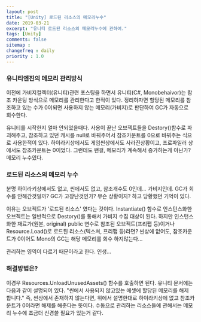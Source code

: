 ```yaml
---
layout: post
title: "[Unity] 로드된 리소스의 메모리누수"
date: 2019-03-21
excerpt: "유니티 로드된 리소스의 메모리누수에 관하여."
tags: [Unity]
comments: false
sitemap :
changefreq : daily
priority : 1.0
---
```


### 유니티엔진의 메모리 관리방식

이전에 가비지컬렉터(유니티)관련 포스팅을 하면서 유니티(C#, Monobehaivor)는 참조 카운팅 방식으로 메모리를 관리한다고 한적이 있다. 정리하자면 할당된 메모리를 참조하고 있는 수가 0이되면 사용하지 않는 메모리(가비지)로 판단하여 GC가 자동으로 회수한다.

유니티를 시작한지 얼마 안되었을때다. 사용이 끝난 오브젝트들을 Destory()함수로 파괴해주고, 참조하고 있던 캐시를 null로 바꿔주어서 참조카운트를 0으로 바꿔주는 식으로 사용한적이 있다. 하이라키상에서도 게임씬상에서도 사라진상황이고, 프로파일러 상에서도 참조카운트는 0이었다. 그런데도 왠걸, 메모리가 계속해서 증가하는게 아닌가? 메모리 누수였다.


### 로드된 리소스의  메모리 누수

분명 하이라키상에서도 없고, 씬에서도 없고, 참조개수도 0인데... 가비지인데. GC가 회수를 안해간것일까? GC가 고장난것인가? 무슨 상황이지? 하고 당황했던 기억이 있다.

이유는 오브젝트가 '로드된 리소스' 였다는 것이다. Instantiate() 함수로 인스턴스화한 오브젝트는 일반적으로 Destory()를 통해서 가비지 수집 대상이 된다. 하지만 인스턴스화한 재료가(원본, original) public 변수로 참조된 오브젝트(프리팹 등)이거나 Resource.Load()로 로드된 리소스(텍스쳐, 프리팹 등)라면? 씬상에 없어도, 참조카운트가 0이어도 Mono의 GC는 해당 메모리를 회수 하지않는다...

관리하는 영역이 다르기 때문이라고 한다. 인생...


### 해결방법은?

이경우 Resources.UnloadUnusedAssets() 함수를 호출하면 된다. 유니티 문서에는 다음과 같이 설명되어 있다. "씬에서 사용되지 않고있는 에셋에 할당된 메모리를 해제 합니다." 즉, 씬상에서 존재하지 않는다면, 위에서 설명한대로 하이라키상에 없고 참조카운트가 0이라면 해제를 해준다는 뜻이다. 수동으로 관리하는 리소스들에 관해서는 메모리 누수에 조금더 신경쓸 필요가 있는거 같다.
